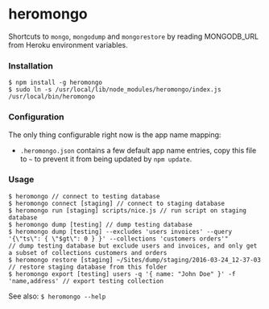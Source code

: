 heromongo
=========

Shortcuts to `mongo`, `mongodump` and `mongorestore` by reading MONGODB_URL from Heroku environment variables.

### Installation

```
$ npm install -g heromongo
$ sudo ln -s /usr/local/lib/node_modules/heromongo/index.js /usr/local/bin/heromongo
```

### Configuration

The only thing configurable right now is the app name mapping:
- `.heromongo.json` contains a few default app name entries, copy this file to `~` to prevent it from being updated by `npm update`.

### Usage

```
$ heromongo // connect to testing database
$ heromongo connect [staging] // connect to staging database
$ heromongo run [staging] scripts/nice.js // run script on staging database
$ heromongo dump [testing] // dump testing database
$ heromongo dump [testing] --excludes 'users invoices' --query '{\"ts\": { \"$gt\": 0 } }' --collections 'customers orders'"
// dump testing database but exclude users and invoices, and only get a subset of collections customers and orders
$ heromongo restore [staging] ~/Sites/dump/staging/2016-03-24_12-37-03 // restore staging database from this folder
$ heromongo export [testing] users -q '{ name: "John Doe" }' -f 'name,address' // export testing collection
```

See also: `$ heromongo --help`

